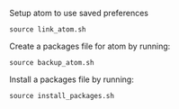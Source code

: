 Setup atom to use saved preferences
```
source link_atom.sh
```

Create a packages file for atom by running:
```
source backup_atom.sh
```

Install a packages file by running:
```
source install_packages.sh
```


